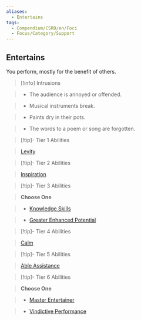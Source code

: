```yaml
---
aliases:
  - Entertains
tags:
  - Compendium/CSRD/en/Foci
  - Focus/Category/Support
---
```

  
    
## Entertains    
You perform, mostly for the benefit of others.    
  
>[!info] Intrusions    
>- The audience is annoyed or offended.    
>- Musical instruments break.    
>- Paints dry in their pots.    
>- The words to a poem or song are forgotten.    
  
  
>[!tip]- Tier 1 Abilities    
> [Levity](Levity.md)    
  
  
>[!tip]- Tier 2 Abilities    
> [Inspiration](Inspiration.md)    
  
  
>[!tip]- Tier 3 Abilities    
> **Choose One**    
>- [Knowledge Skills](Knowledge-Skills.md)    
>- [Greater Enhanced Potential](Greater-Enhanced-Potential.md)    
  
  
>[!tip]- Tier 4 Abilities    
> [Calm](Calm.md)    
  
  
>[!tip]- Tier 5 Abilities    
> [Able Assistance](Able-Assistance.md)    
  
  
>[!tip]- Tier 6 Abilities    
> **Choose One**    
>- [Master Entertainer](Master-Entertainer.md)    
>- [Vindictive Performance](Vindictive-Performance.md)